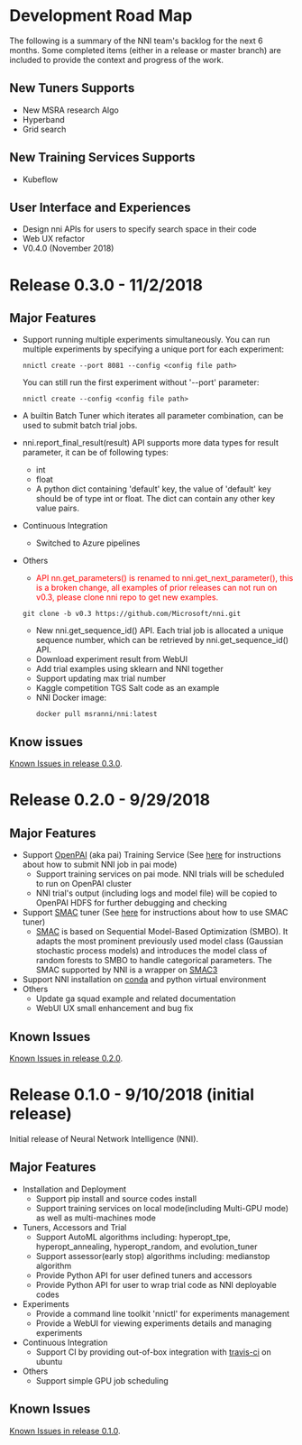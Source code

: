 # Development Road Map
The following is a summary of the NNI team's backlog for the next 6 months. Some completed items (either in a release or master branch) are included to provide the context and progress of the work.
## New Tuners Supports
* New MSRA research Algo
* Hyperband
* Grid search
## New Training Services Supports
* Kubeflow
## User Interface and Experiences
* Design nni APIs for users to specify search space in their code
* Web UX refactor
* V0.4.0 (November 2018)

# Release 0.3.0 - 11/2/2018
## Major Features
* Support running multiple experiments simultaneously. You can run multiple experiments by specifying a unique port for each experiment:

    ```nnictl create --port 8081 --config <config file path>```

    You can still run the first experiment without '--port' parameter:

    ```nnictl create --config <config file path>```
* A builtin Batch Tuner which iterates all parameter combination, can be used to submit batch trial jobs.
* nni.report_final_result(result) API supports more data types for result parameter, it can be of following types:
    * int
    * float
    * A python dict containing 'default' key, the value of 'default' key should be of type int or float. The dict can contain any other key value pairs.
* Continuous Integration
    * Switched to Azure pipelines
* Others
    * <span style="color:red">API nn.get_parameters() is renamed to nni.get_next_parameter(), this is a broken change, all examples of prior releases can not run on v0.3, please clone nni repo to get new examples.</span>
    ```
    git clone -b v0.3 https://github.com/Microsoft/nni.git
    ```
    * New nni.get_sequence_id() API. Each trial job is allocated a unique sequence number, which can be retrieved by nni.get_sequence_id() API.
    * Download experiment result from WebUI
    * Add trial examples using sklearn and NNI together
    * Support updating max trial number
    * Kaggle competition TGS Salt code as an example
    * NNI Docker image:
      ```
      docker pull msranni/nni:latest
      ```

## Know issues
[Known Issues in release 0.3.0](https://github.com/Microsoft/nni/labels/nni030knownissues).

# Release 0.2.0 - 9/29/2018
## Major Features
   * Support [OpenPAI](https://github.com/Microsoft/pai) (aka pai) Training Service (See [here](./PAIMode.md) for instructions about how to submit NNI job in pai mode)
      * Support training services on pai mode. NNI trials will be scheduled to run on OpenPAI cluster
      * NNI trial's output (including logs and model file) will be copied to OpenPAI HDFS for further debugging and checking
   * Support [SMAC](https://www.cs.ubc.ca/~hutter/papers/10-TR-SMAC.pdf) tuner (See [here](../src/sdk/pynni/nni/README.md) for instructions about how to use SMAC tuner)
      * [SMAC](https://www.cs.ubc.ca/~hutter/papers/10-TR-SMAC.pdf) is based on Sequential Model-Based Optimization (SMBO). It adapts the most prominent previously used model class (Gaussian stochastic process models) and introduces the model class of random forests to SMBO to handle categorical parameters. The SMAC supported by NNI is a wrapper on [SMAC3](https://github.com/automl/SMAC3)
   * Support NNI installation on [conda](https://conda.io/docs/index.html) and python virtual environment
   * Others
      * Update ga squad example and related documentation
      * WebUI UX small enhancement and bug fix

## Known Issues
[Known Issues in release 0.2.0](https://github.com/Microsoft/nni/labels/nni020knownissues).

# Release 0.1.0 - 9/10/2018 (initial release)

Initial release of Neural Network Intelligence (NNI).

## Major Features
   * Installation and Deployment
      * Support pip install and source codes install
      * Support training services on local mode(including Multi-GPU mode) as well as multi-machines mode
   * Tuners, Accessors and Trial
      * Support AutoML algorithms including:  hyperopt_tpe, hyperopt_annealing, hyperopt_random, and evolution_tuner
      * Support assessor(early stop) algorithms including: medianstop algorithm
      * Provide Python API for user defined tuners and accessors
      * Provide Python API for user to wrap trial code as NNI deployable codes
   * Experiments
      * Provide a command line toolkit 'nnictl' for experiments management
      * Provide a WebUI for viewing experiments details and managing experiments
   * Continuous Integration
      * Support CI by providing out-of-box integration with [travis-ci](https://github.com/travis-ci) on ubuntu    
   * Others
      * Support simple GPU job scheduling 

## Known Issues
[Known Issues in release 0.1.0](https://github.com/Microsoft/nni/labels/nni010knownissues).
      
   

